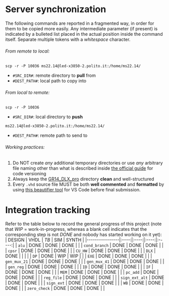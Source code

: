 # Server synchronization
The following commands are reported in a fragmented way, in order for them to be copied more easily. Any intermediate parameter (if present) is indicated by a bulleted list placed in the actual position inside the command itself. Separate multiple tokens with a _whitespace_ character.
###### From remote to local:
```
scp -r -P 10036 ms22.14@led-x3850-2.polito.it:/home/ms22.14/
```
- `#SRC_DIR#`: remote directory to **pull** from
- `#DEST_PATH#`: local path to copy into
###### From local to remote:
```
scp -r -P 10036
```
- `#SRC_DIR#`: local directory to **push**
```
ms22.14@led-x3850-2.polito.it:/home/ms22.14/
```
- `#DEST_PATH#`: remote path to send to
###### Working practices:
1. Do NOT create _any_ additional temporary directories or use _any_ arbitrary file naming other than what is described inside [the official guide](/Documentation/dlx_guide.pdf) for code versioning
2. Always keep the [GR14_DLX_pro](/GR14_DLX_pro) directory **clean** and well-structured
3. Every `.vhd` source file MUST be both **well commented** and **formatted** by using [this beautifier tool](https://marketplace.visualstudio.com/items?itemName=Vinrobot.vhdl-formatter) for VS Code before final submission.

# Integration tracking
Refer to the table below to record the general progress of this project (note that _WIP_ = work-in-progress, whereas a blank cell indicates that the corresponding step is not _DONE_ and nobody has started working on it yet):
| DESIGN         | VHDL | _TB_ |  SIM | SYNTH |
|----------------|:----:|:----:|:----:|:-----:|
| `alu`          | DONE | DONE | DONE |       |
| `cond_branch`  | DONE | DONE | DONE |       |
| `cpsr`         | DONE | DONE | DONE |       |
| `CU_HW`        | DONE | DONE | DONE |       |
| `DLX`          | DONE |      |      |       |
| `DP`           | DONE |  WIP |  WIP |       |
| `EXE`          | DONE | DONE | DONE |       |
| `gen_mux_21`   | DONE | DONE | DONE |       |
| `gen_mux_41`   | DONE | DONE | DONE |       |
| `gen_reg`      | DONE | DONE | DONE |       |
| `ID`           | DONE | DONE | DONE |       |
| `IF`           | DONE | DONE | DONE |       |
| `MEM`          | DONE | DONE | DONE |       |
| `pc_add`       | DONE | DONE | DONE |       |
| `reg_file`     | DONE | DONE | DONE |       |
| `sign_ext_alt` | DONE | DONE | DONE |       |
| `sign_ext`     | DONE | DONE | DONE |       |
| `WB`           | DONE | DONE | DONE |       |
| `zero_check`   | DONE | DONE | DONE |       |
